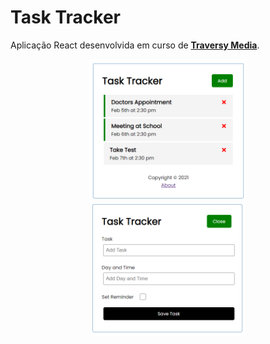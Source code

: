 # Task Tracker

Aplicação React desenvolvida em curso de **[Traversy Media](https://www.traversymedia.com/)**.

<p align="center">
  <img src="./task-tracker-img1.png" width="50%">
  <br>
  <img src="./task-tracker-img2.png" width="49%">
</p>
